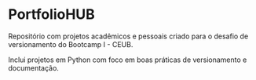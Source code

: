 # PortfolioHUB

Repositório com projetos acadêmicos e pessoais criado para o desafio de versionamento do Bootcamp I - CEUB.

Inclui projetos em Python com foco em boas práticas de versionamento e documentação.
